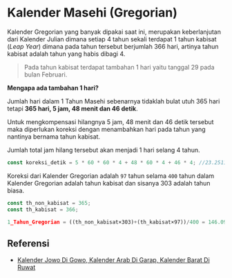# Kalender Masehi (Gregorian)

Kalender Gregorian yang banyak dipakai saat ini, merupakan keberlanjutan dari Kalender Julian dimana setiap 4 tahun sekali terdapat 1 tahun kabisat (_Leap Year_) dimana pada tahun tersebut berjumlah 366 hari, artinya tahun kabisat adalah tahun yang habis dibagi 4.

> Pada tahun kabisat terdapat tambahan 1 hari yaitu tanggal 29 pada bulan Februari.

**Mengapa ada tambahan 1 hari?**

Jumlah hari dalam 1 Tahun Masehi sebenarnya tidaklah bulat utuh 365 hari tetapi **365 hari, 5 jam, 48 menit dan 46 detik**.

Untuk mengkompensasi hilangnya 5 jam, 48 menit dan 46 detik tersebut maka diperlukan koreksi dengan menambahkan hari pada tahun yang nantinya bernama tahun kabisat.

Jumlah total jam hilang tersebut akan menjadi 1 hari selang 4 tahun.

```javascript
const koreksi_detik = 5 * 60 * 60 * 4 + 48 * 60 * 4 + 46 * 4; //23.2511 jam
```

Koreksi dari Kalender Gregorian adalah `97` tahun selama `400` tahun dalam Kalender Gregorian adalah tahun kabisat dan sisanya 303 adalah tahun biasa.

```javascript
const th_non_kabisat = 365;
const th_kabisat = 366;

1_Tahun_Gregorian = ((th_non_kabisat×303)+(th_kabisat×97))/400 = 146.097/400 = 365,2425 hari
```

## Referensi

- [Kalender Jowo Di Gowo, Kalender Arab Di Garap, Kalender Barat Di Ruwat](https://www.caknun.com/2019/kalender-jowo-digowo-kalender-arab-digarap-kalender-barat-diruwat)
